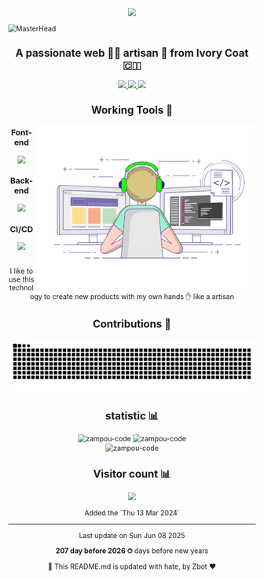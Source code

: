 
<section align="center">
    <img src="https://readme-typing-svg.herokuapp.com/?font=Righteous&size=35&center=true&vCenter=true&width=500&height=70&duration=4000&color=38A1E6&lines=Hi+There!+👋;+I'm+Zi+Code!;"/>
</section>

![MasterHead](https://i0.wp.com/wanderin.dev/wp-content/uploads/2019/12/crop-0-0-1170-390-0-about-cover.png?fit=1170%2C390&ssl=1)

<section align="center"> 
  <h2 align="center">A passionate web 🧑‍💻 artisan 🧶 from Ivory Coat 🇨🇮</h2>
  <a href="#">
    <img src="https://img.shields.io/badge/X (Twitter)-333333?style=for-the-badge&logo=x&logoColor=red" />
  </a>
  <a href="https://linkedin.com/in/zi-code" target="_blank">
    <img src="https://img.shields.io/badge/LinkedIn-0077B5?style=for-the-badge&logo=linkedin&logoColor=white" target="_blank" />
  </a>
  <a href="#" target="_blank">
     <img src="https://img.shields.io/badge/Portfolio-FF5722?style=for-the-badge&logo=google-chrome&logoColor=white" target="_blank" />
  </a>
</section>

<section>
    <h2 align="center">Working Tools 🧰</h2>
    <img align="right" alt="GIF" src="https://raw.githubusercontent.com/devSouvik/devSouvik/master/gif3.gif" width="450"/>
    <div align="center">
        <h3 >Font-end</h3>
        <img src="https://skillicons.dev/icons?i=nextjs,nuxt,tailwind,materialui" />
    </div> 
    <div align="center">
        <h3>Back-end</h3>
        <img src="https://skillicons.dev/icons?i=laravel,adonis,expressjs,nodejs" />
    </div>
    <div align="center">
        <h3>CI/CD</h3>
        <img src="https://skillicons.dev/icons?i=git,github,docker,githubactions" />
    </div>
    <br />
    <p align="center">I like to use this technology to create new products with my own hands ✋ like a artisan</p>
</section>

<section align="center">
    <h2 align="center">Contributions 🤝</h2>
    <img alt="snake eating my contributions" src="https://raw.githubusercontent.com/zampou-code/zampou-code/output/github-contribution-grid-snake.svg" />
</section>

<section align="center">
    <h2 align="center">statistic 📊</h2>
    <img width=377 src="https://github-readme-stats.vercel.app/api?username=zampou-code&show_icons=true&locale=en&theme=tokyonight" alt="zampou-code" />
    <img width=400 src="https://github-readme-streak-stats.herokuapp.com/?user=zampou-code&&theme=tokyonight" alt="zampou-code" />
    <br />
    <img width=325 align="center" src="https://github-readme-stats.vercel.app/api/top-langs?username=zampou-code&show_icons=true&locale=en&layout=compact&theme=tokyonight" alt="zampou-code" />
</section>

<section align="center">
    <h2 align="center">Visitor count 📊</h2>
    <img src="https://profile-counter.glitch.me/zampou-code/count.svg" />
    <p>Added the `Thu 13 Mar 2024`</p>
</section>

<section align="center">
<hr />
Last update on Sun Jun 08 2025

**207 day before 2026 ⏱** days before new years

🤖 This README.md is updated with hate, by Zbot ❤️
</section>
